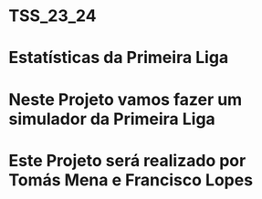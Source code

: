 # TSS_23_24

# Estatísticas da Primeira Liga 

# Neste Projeto vamos fazer um simulador da Primeira Liga

# Este Projeto será realizado por Tomás Mena e Francisco Lopes
